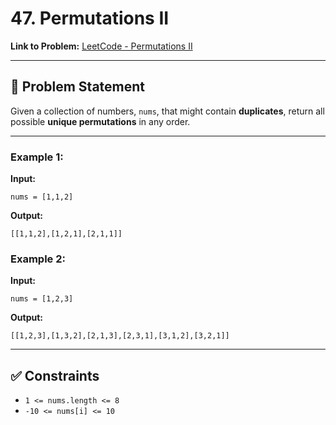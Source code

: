 # 47. Permutations II

**Link to Problem:** [LeetCode - Permutations II](https://leetcode.com/problems/permutations-ii/)

---

## 📌 Problem Statement

Given a collection of numbers, `nums`, that might contain **duplicates**, return all possible **unique permutations** in any order.

---

### Example 1:

**Input:**
```text
nums = [1,1,2]
```

**Output:**
```text
[[1,1,2],[1,2,1],[2,1,1]]
```

### Example 2:

**Input:**
```text
nums = [1,2,3]
```

**Output:**
```text
[[1,2,3],[1,3,2],[2,1,3],[2,3,1],[3,1,2],[3,2,1]]
```

---

## ✅ Constraints
- `1 <= nums.length <= 8`
- `-10 <= nums[i] <= 10`